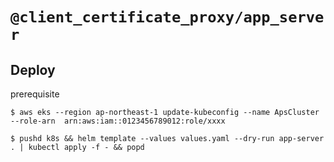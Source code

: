# `@client_certificate_proxy/app_server`

## Deploy

prerequisite

```
$ aws eks --region ap-northeast-1 update-kubeconfig --name ApsCluster --role-arn  arn:aws:iam::0123456789012:role/xxxx
```

```
$ pushd k8s && helm template --values values.yaml --dry-run app-server . | kubectl apply -f - && popd
```
